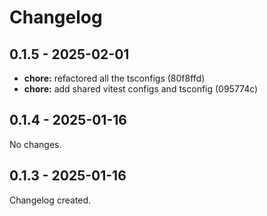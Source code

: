 # Changelog

## 0.1.5 - 2025-02-01

- __chore:__ refactored all the tsconfigs (80f8ffd)
- __chore:__ add shared vitest configs and tsconfig (095774c)

## 0.1.4 - 2025-01-16

No changes.

## 0.1.3 - 2025-01-16

Changelog created.
